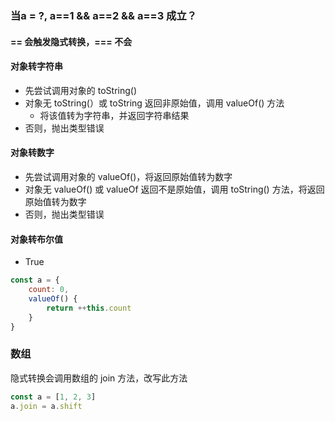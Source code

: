 ### 当a = ?, a==1 && a==2 && a==3 成立？

#### == 会触发隐式转换，=== 不会
#### 对象转字符串
* 先尝试调用对象的 toString()
* 对象无 toString(）或 toString 返回非原始值，调用 valueOf() 方法
  * 将该值转为字符串，并返回字符串结果
* 否则，抛出类型错误

#### 对象转数字
* 先尝试调用对象的 valueOf()，将返回原始值转为数字
* 对象无 valueOf() 或 valueOf 返回不是原始值，调用 toString() 方法，将返回原始值转为数字
* 否则，抛出类型错误

#### 对象转布尔值
* True

```JavaScript
const a = {
	count: 0,
	valueOf() {
		return ++this.count
	}
}
```

### 数组
隐式转换会调用数组的 join 方法，改写此方法
```JavaScript
const a = [1, 2, 3]
a.join = a.shift
```